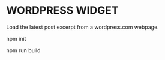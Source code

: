 # WORDPRESS WIDGET 
Load the latest post excerpt from a wordpress.com webpage.

npm init

npm run build